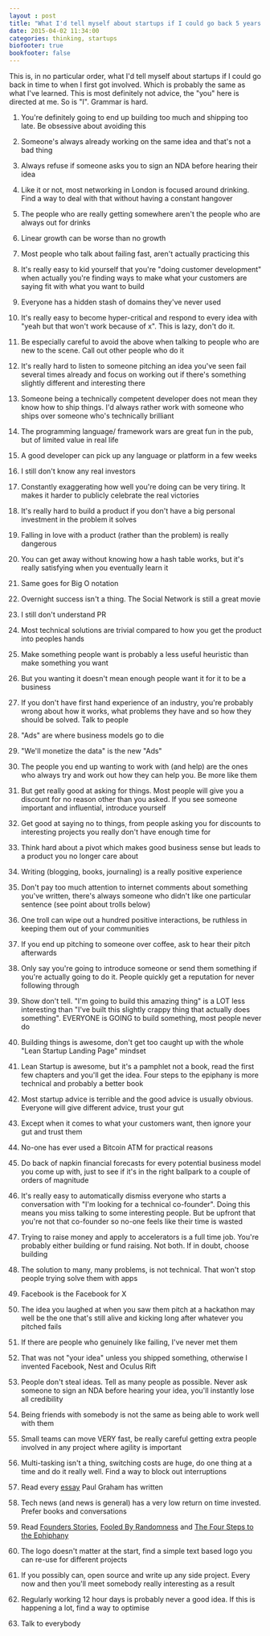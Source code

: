 ```yaml
---
layout : post
title: "What I'd tell myself about startups if I could go back 5 years."
date: 2015-04-02 11:34:00
categories: thinking, startups
biofooter: true
bookfooter: false
---
```


This is, in no particular order, what I'd tell myself about startups if I could go back in time to when I first got involved. Which is probably the same as what I've learned. This is most definitely not advice, the "you" here is directed at me. So is "I". Grammar is hard.

1. You're definitely going to end up building too much and shipping too late. Be obsessive about avoiding this

1. Someone's always already working on the same idea and that's not a bad thing

1. Always refuse if someone asks you to sign an NDA before hearing their idea

1. Like it or not, most networking in London is focused around drinking. Find a way to deal with that without having a constant hangover

1. The people who are really getting somewhere aren't the people who are always out for drinks

1. Linear growth can be worse than no growth

1. Most people who talk about failing fast, aren't actually practicing this

1. It's really easy to kid yourself that you're "doing customer development" when actually you're finding ways to make what your customers are saying fit with what you want to build

1. Everyone has a hidden stash of domains they've never used

1. It's really easy to become hyper-critical and respond to every idea with "yeah but that won't work because of x". This is lazy, don't do it.

1. Be especially careful to avoid the above when talking to people who are new to the scene. Call out other people who do it

1. It's really hard to listen to someone pitching an idea you've seen fail several times already and focus on working out if there's something slightly different and interesting there

1. Someone being a technically competent developer does not mean they know how to ship things. I'd always rather work with someone who ships over someone who's technically brilliant

1. The programming language/ framework wars are great fun in the pub, but of limited value in real life

1. A good developer can pick up any language or platform in a few weeks

1. I still don't know any real investors

1. Constantly exaggerating how well you're doing can be very tiring. It makes it harder to publicly celebrate the real victories

1. It's really hard to build a product if you don't have a big personal investment in the problem it solves

1. Falling in love with a product (rather than the problem) is really dangerous

1. You can get away without knowing how a hash table works, but it's really satisfying when you eventually learn it

1. Same goes for Big O notation

1. Overnight success isn't a thing. The Social Network is still a great movie

1. I still don't understand PR

1. Most technical solutions are trivial compared to how you get the product into peoples hands

1. Make something people want is probably a less useful heuristic than make something you want

1. But you wanting it doesn't mean enough people want it for it to be a business

1. If you don't have first hand experience of an industry, you're probably wrong about how it works, what problems they have and so how they should be solved. Talk to people

1. "Ads" are where business models go to die

1. "We'll monetize the data" is the new "Ads"

1. The people you end up wanting to work with (and help) are the ones who always try and work out how they can help you. Be more like them

1. But get really good at asking for things. Most people will give you a discount for no reason other than you asked. If you see someone important and influential, introduce yourself

1. Get good at saying no to things, from people asking you for discounts to interesting projects you really don't have enough time for

1. Think hard about a pivot which makes good business sense but leads to a product you no longer care about

1. Writing (blogging, books, journaling) is a really positive experience

1. Don't pay too much attention to internet comments about something you've written, there's always someone who didn't like one particular sentence (see point about trolls below)

1. One troll can wipe out a hundred positive interactions, be ruthless in keeping them out of your communities

1. If you end up pitching to someone over coffee, ask to hear their pitch afterwards

1. Only say you're going to introduce someone or send them something if you're actually going to do it. People quickly get a reputation for never following through

1. Show don't tell. "I'm going to build this amazing thing" is a LOT less interesting than "I've built this slightly crappy thing that actually does something". EVERYONE is GOING to build something, most people never do

1. Building things is awesome, don't get too caught up with the whole "Lean Startup Landing Page" mindset

1. Lean Startup is awesome, but it's a pamphlet not a book, read the first few chapters and you'll get the idea. Four steps to the epiphany is more technical and probably a better book

1. Most startup advice is terrible and the good advice is usually obvious. Everyone will give different advice, trust your gut

1. Except when it comes to what your customers want, then ignore your gut and trust them

1. No-one has ever used a Bitcoin ATM for practical reasons

1. Do back of napkin financial forecasts for every potential business model you come up with, just to see if it's in the right ballpark to a couple of orders of magnitude

1. It's really easy to automatically dismiss everyone who starts a conversation with "I'm looking for a technical co-founder". Doing this means you miss talking to some interesting people. But be upfront that you're not that co-founder so no-one feels like their time is wasted

1. Trying to raise money and apply to accelerators is a full time job. You're probably either building or fund raising. Not both. If in doubt, choose building

1. The solution to many, many problems, is not technical. That won't stop people trying solve them with apps

1. Facebook is the Facebook for X

1. The idea you laughed at when you saw them pitch at a hackathon may well be the one that's still alive and kicking long after whatever you pitched fails

1. If there are people who genuinely like failing, I've never met them

1. That was not "your idea" unless you shipped something, otherwise I invented Facebook, Nest and Oculus Rift

1. People don't steal ideas. Tell as many people as possible. Never ask someone to sign an NDA before hearing your idea, you'll instantly lose all credibility

1. Being friends with somebody is not the same as being able to work well with them

1. Small teams can move VERY fast, be really careful getting extra people involved in any project where agility is important

1. Multi-tasking isn't a thing, switching costs are huge, do one thing at a time and do it really well. Find a way to block out interruptions 

1. Read every [essay](http://www.paulgraham.com/articles.html) Paul Graham has written

1. Tech news (and news is general) has a very low return on time invested. Prefer books and conversations

1. Read [Founders Stories](http://www.amazon.co.uk/Founders-Work-Stories-Startups-Problem-Solution/dp/1430210788), [Fooled By Randomness](http://www.amazon.co.uk/Fooled-Randomness-Hidden-Chance-Markets-ebook/dp/B002RI9BH6/) and [The Four Steps to the Ephiphany](http://www.amazon.co.uk/Four-Steps-Epiphany-Steve-Blank-ebook/dp/B00FLZKNUQ/)

1. The logo doesn't matter at the start, find a simple text based logo you can re-use for different projects

1. If you possibly can, open source and write up any side project. Every now and then you'll meet somebody really interesting as a result

1. Regularly working 12 hour days is probably never a good idea. If this is happening a lot, find a way to optimise

1. Talk to everybody

